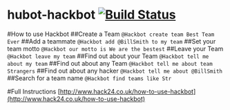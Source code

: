 # hubot-hackbot [![Build Status](https://travis-ci.org/TechNottingham/hubot-hackbot.svg?branch=master)](https://travis-ci.org/TechNottingham/hubot-hackbot)

#How to use Hackbot
##Create a Team
`@Hackbot create team Best Team Ever`
##Add a teammate
`@Hackbot add @BillSmith to my team`
##Set your team motto
`@Hackbot our motto is We are the bestest`
##Leave your Team
`@Hackbot leave my team`
##Find out about your Team
`@Hackbot tell me about my team`
##Find out about any Team
`@Hackbot tell me about team Strangers`
##Find out about any hacker
`@Hackbot tell me about @BillSmith`
##Search for a team name
`@Hackbot find teams like Str`

#Full Instructions
[http://www.hack24.co.uk/how-to-use-hackbot](http://www.hack24.co.uk/how-to-use-hackbot)
